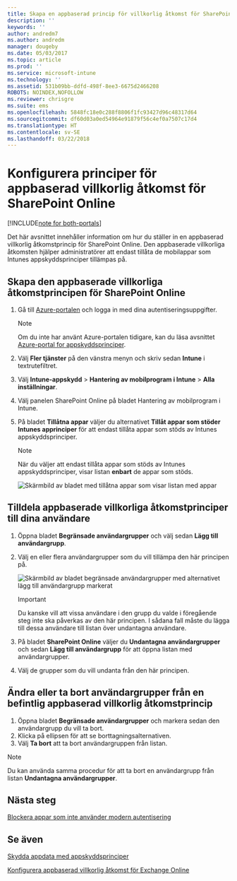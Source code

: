 ```yaml
---
title: Skapa en appbaserad princip för villkorlig åtkomst för SharePoint Online
description: ''
keywords: ''
author: andredm7
ms.author: andredm
manager: dougeby
ms.date: 05/03/2017
ms.topic: article
ms.prod: ''
ms.service: microsoft-intune
ms.technology: ''
ms.assetid: 531b09bb-ddfd-498f-8ee3-6675d2466208
ROBOTS: NOINDEX,NOFOLLOW
ms.reviewer: chrisgre
ms.suite: ems
ms.openlocfilehash: 5848fc18e0c288f8806f1fc93427d96c48317d64
ms.sourcegitcommit: df60d03a0ed54964e91879f56c4ef0a7507c17d4
ms.translationtype: HT
ms.contentlocale: sv-SE
ms.lasthandoff: 03/22/2018
---
```

# <a name="set-up-app-based-conditional-access-ca-policies-for-sharepoint-online"></a>Konfigurera principer för appbaserad villkorlig åtkomst för SharePoint Online

[!INCLUDE[note for both-portals](../includes/note-for-both-portals.md)]

Det här avsnittet innehåller information om hur du ställer in en appbaserad villkorlig åtkomstprincip för SharePoint Online. Den appbaserade villkorliga åtkomsten hjälper administratörer att endast tillåta de mobilappar som Intunes appskyddsprinciper tillämpas på.

## <a name="to-create-the-app-based-ca-policy-for-sharepoint-online"></a>Skapa den appbaserade villkorliga åtkomstprincipen för SharePoint Online

1. Gå till [Azure-portalen](https://portal.azure.com) och logga in med dina autentiseringsuppgifter.

    > [!NOTE]
    > Om du inte har använt Azure-portalen tidigare, kan du läsa avsnittet [Azure-portal for appskyddsprinciper](azure-portal-for-microsoft-intune-mam-policies.md).

2. Välj **Fler tjänster** på den vänstra menyn och skriv sedan **Intune** i textrutefiltret.

3. Välj **Intune-appskydd** > **Hantering av mobilprogram i Intune** > **Alla inställningar**.

4. Välj panelen SharePoint Online på bladet Hantering av mobilprogram i Intune.

5. På bladet **Tillåtna appar** väljer du alternativet **Tillåt appar som stöder Intunes apprinciper** för att endast tillåta appar som stöds av Intunes appskyddsprinciper.

    > [!NOTE] 
    > När du väljer att endast tillåta appar som stöds av Intunes appskyddsprinciper, visar listan **enbart** de appar som stöds.

    ![Skärmbild av bladet med tillåtna appar som visar listan med appar](../media/mam-ca-spo-allowed-apps.png)

## <a name="to-assign-app-based-ca-policies-to-your-users"></a>Tilldela appbaserade villkorliga åtkomstprinciper till dina användare

1. Öppna bladet **Begränsade användargrupper** och välj sedan **Lägg till användargrupp**.

2. Välj en eller flera användargrupper som du vill tillämpa den här principen på.

    ![Skärmbild av bladet begränsade användargrupper med alternativet lägg till användargrupp markerat](../media/mam-ca-spo-restricted-groups.png)

    > [!IMPORTANT] 
    > Du kanske vill att vissa användare i den grupp du valde i föregående steg inte ska påverkas av den här principen. I sådana fall måste du lägga till dessa användare till listan över undantagna användare. 

3. På bladet **SharePoint Online** väljer du **Undantagna användargrupper** och sedan **Lägg till användargrupp** för att öppna listan med användargrupper.

4. Välj de grupper som du vill undanta från den här principen.  

## <a name="to-modify-or-delete-user-groups-from-an-existing-app-based-ca-policy"></a>Ändra eller ta bort användargrupper från en befintlig appbaserad villkorlig åtkomstprincip

1. Öppna bladet **Begränsade användargrupper** och markera sedan den användargrupp du vill ta bort.
2. Klicka på ellipsen för att se borttagningsalternativen.
3. Välj **Ta bort** att ta bort användargruppen från listan.

> [!NOTE] 
> Du kan använda samma procedur för att ta bort en användargrupp från listan **Undantagna användargrupper**.

## <a name="next-steps"></a>Nästa steg

[Blockera appar som inte använder modern autentisering](block-apps-with-no-modern-authentication.md)

## <a name="see-also"></a>Se även

[Skydda appdata med appskyddsprinciper](protect-app-data-using-mobile-app-management-policies-with-microsoft-intune.md)

[Konfigurera appbaserad villkorlig åtkomst för Exchange Online](mam-ca-for-exchange-online.md)
